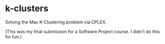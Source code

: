 k-clusters
==========

Solving the Max K-Clustering problem via CPLEX.

(This was my final submission for a Software Project course. I didn't do this for fun.)
